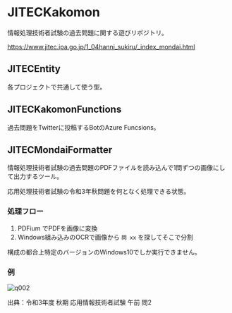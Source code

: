 # JITECKakomon

情報処理技術者試験の過去問題に関する遊びリポジトリ。

https://www.jitec.ipa.go.jp/1_04hanni_sukiru/_index_mondai.html

## JITECEntity

各プロジェクトで共通して使う型。

## JITECKakomonFunctions

過去問題をTwitterに投稿するBotのAzure Funcsions。

## JITECMondaiFormatter

情報処理技術者試験の過去問題のPDFファイルを読み込んで1問ずつの画像にして出力するツール。

応用処理技術者試験の令和3年秋問題を何となく処理できる状態。

### 処理フロー

1. PDFium でPDFを画像に変換
2. Windows組み込みのOCRで画像から `問 xx` を探してそこで分割

構成の都合上特定のバージョンのWindows10でしか実行できません。


### 例

![q002](https://user-images.githubusercontent.com/4744735/155316832-9d7f3e42-bf1c-40c2-8257-601f10005074.png)

出典：令和3年度 秋期 応用情報技術者試験 午前 問2
